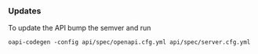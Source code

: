 ### Updates

To update the API bump the semver and run 
```
oapi-codegen -config api/spec/openapi.cfg.yml api/spec/server.cfg.yml
```